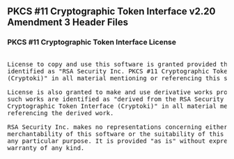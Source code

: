 ## PKCS #11 Cryptographic Token Interface v2.20 Amendment 3 Header Files

### PKCS #11 Cryptographic Token Interface License
<pre>

License to copy and use this software is granted provided that it is
identified as "RSA Security Inc. PKCS #11 Cryptographic Token Interface
(Cryptoki)" in all material mentioning or referencing this software.

License is also granted to make and use derivative works provided that
such works are identified as "derived from the RSA Security Inc. PKCS #11
Cryptographic Token Interface (Cryptoki)" in all material mentioning or
referencing the derived work.

RSA Security Inc. makes no representations concerning either the
merchantability of this software or the suitability of this software for
any particular purpose. It is provided "as is" without express or implied
warranty of any kind.

</pre>
